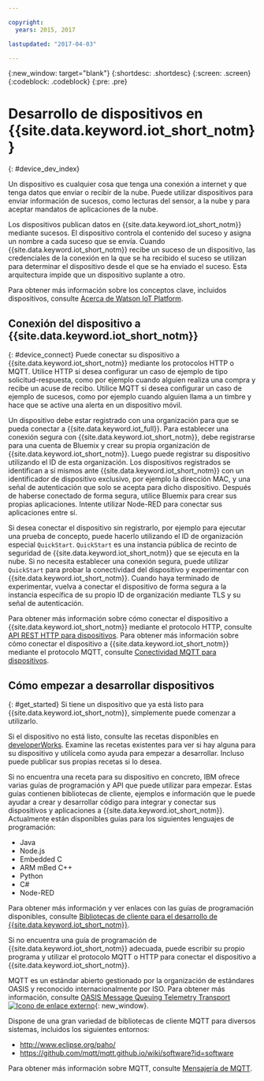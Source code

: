 ```yaml
---

copyright:
  years: 2015, 2017

lastupdated: "2017-04-03"

---
```


{:new_window: target="blank"}
{:shortdesc: .shortdesc}
{:screen: .screen}
{:codeblock: .codeblock}
{:pre: .pre}

# Desarrollo de dispositivos en {{site.data.keyword.iot_short_notm}}
{: #device_dev_index}

Un dispositivo es cualquier cosa que tenga una conexión a internet y que tenga datos que enviar o recibir de la nube. Puede utilizar dispositivos para enviar información de sucesos, como lecturas del sensor, a la nube y para aceptar mandatos de aplicaciones de la nube.

Los dispositivos publican datos en {{site.data.keyword.iot_short_notm}} mediante sucesos. El dispositivo controla el contenido del suceso y asigna un nombre a cada suceso que se envía. Cuando {{site.data.keyword.iot_short_notm}} recibe un suceso de un dispositivo, las credenciales de la conexión en la que se ha recibido el suceso se utilizan para determinar el dispositivo desde el que se ha enviado el suceso. Esta arquitectura impide que un dispositivo suplante a otro.

Para obtener más información sobre los conceptos clave, incluidos dispositivos, consulte [Acerca de Watson IoT Platform](https://console.ng.bluemix.net/docs/services/IoT/iotplatform_overview.html#watsoniotplatform_importantconcepts).


## Conexión del dispositivo a {{site.data.keyword.iot_short_notm}}
{: #device_connect}
Puede conectar su dispositivo a {{site.data.keyword.iot_short_notm}} mediante los protocolos HTTP o MQTT. Utilice HTTP si desea configurar un caso de ejemplo de tipo solicitud-respuesta, como por ejemplo cuando alguien realiza una compra y recibe un acuse de recibo. Utilice MQTT si desea configurar un caso de ejemplo de sucesos, como por ejemplo cuando alguien llama a un timbre y hace que se active una alerta en un dispositivo móvil.

Un dispositivo debe estar registrado con una organización para que se pueda conectar a {{site.data.keyword.iot_full}}. Para establecer una conexión segura con {{site.data.keyword.iot_short_notm}}, debe registrarse para una cuenta de Bluemix y crear su propia organización de {{site.data.keyword.iot_short_notm}}. Luego puede registrar su dispositivo utilizando el ID de esta organización. Los dispositivos registrados se identifican a sí mismos ante {{site.data.keyword.iot_short_notm}} con un identificador de dispositivo exclusivo, por ejemplo la dirección MAC, y una señal de autenticación que solo se acepta para dicho dispositivo. Después de haberse conectado de forma segura, utilice Bluemix para crear sus propias aplicaciones. Intente utilizar Node-RED para conectar sus aplicaciones entre sí.

Si desea conectar el dispositivo sin registrarlo, por ejemplo para ejecutar una prueba de concepto, puede hacerlo utilizando el ID de organización especial `QuickStart`. `QuickStart` es una instancia pública de recinto de seguridad de {{site.data.keyword.iot_short_notm}} que se ejecuta en la nube. Si no necesita establecer una conexión segura, puede utilizar `QuickStart` para probar la conectividad del dispositivo y experimentar con {{site.data.keyword.iot_short_notm}}. Cuando haya terminado de experimentar, vuelva a conectar el dispositivo de forma segura a la instancia específica de su propio ID de organización mediante TLS y su señal de autenticación.

Para obtener más información sobre cómo conectar el dispositivo a {{site.data.keyword.iot_short_notm}} mediante el protocolo HTTP, consulte [API REST HTTP para dispositivos](https://console.ng.bluemix.net/docs/services/IoT/devices/api.html).
Para obtener más información sobre cómo conectar el dispositivo a {{site.data.keyword.iot_short_notm}} mediante el protocolo MQTT, consulte [Conectividad MQTT para dispositivos](https://console.ng.bluemix.net/docs/services/IoT/devices/mqtt.html).

## Cómo empezar a desarrollar dispositivos
{: #get_started}
Si tiene un dispositivo que ya está listo para {{site.data.keyword.iot_short_notm}}, simplemente puede comenzar a utilizarlo.

Si el dispositivo no está listo, consulte las recetas disponibles en [developerWorks](https://developer.ibm.com/recipes/). Examine las recetas existentes para ver si hay alguna para su dispositivo y utilícela como ayuda para empezar a desarrollar. Incluso puede publicar sus propias recetas si lo desea.

Si no encuentra una receta para su dispositivo en concreto, IBM ofrece varias guías de programación y API que puede utilizar para empezar. Estas guías contienen bibliotecas de cliente, ejemplos e información que le puede ayudar a crear y desarrollar código para integrar y conectar sus dispositivos y aplicaciones a {{site.data.keyword.iot_short_notm}}. Actualmente están disponibles guías para los siguientes lenguajes de programación:

- Java
- Node.js
- Embedded C
- ARM mBed C++
- Python
- C#
- Node-RED

Para obtener más información y ver enlaces con las guías de programación disponibles, consulte [Bibliotecas de cliente para el desarrollo de {{site.data.keyword.iot_short_notm}}](../iot_platform_client_lib.html).

Si no encuentra una guía de programación de {{site.data.keyword.iot_short_notm}} adecuada, puede escribir su propio programa y utilizar el protocolo MQTT o HTTP para conectar el dispositivo a {{site.data.keyword.iot_short_notm}}.

MQTT es un estándar abierto gestionado por la organización de estándares OASIS y reconocido internacionalmente por ISO. Para obtener más información, consulte [OASIS Message Queuing Telemetry Transport ![Icono de enlace externo](../../../icons/launch-glyph.svg "Icono de enlace externo")](https://www.oasis-open.org/committees/tc_home.php?wg_abbrev=mqtt){: new_window}.

Dispone de una gran variedad de bibliotecas de cliente MQTT para diversos sistemas, incluidos los siguientes entornos:
- http://www.eclipse.org/paho/
- https://github.com/mqtt/mqtt.github.io/wiki/software?id=software

Para obtener más información sobre MQTT, consulte [Mensajería de MQTT](https://console.ng.bluemix.net/docs/services/IoT/reference/mqtt/index.html?pos=3).
